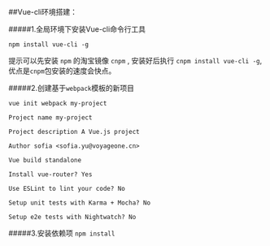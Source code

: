 ##Vue-cli环境搭建：

#####1.全局环境下安装Vue-cli命令行工具

`npm install vue-cli -g`

提示可以先安装 `npm` 的淘宝镜像 `cnpm` , 安装好后执行 `cnpm install vue-cli -g`,优点是`cnpm`包安装的速度会快点。

#####2.创建基于`webpack`模板的新项目

`vue init webpack my-project`

`Project name my-project`

`Project description A Vue.js project`

`Author sofia <sofia.yu@voyageone.cn>`

`Vue build standalone`

`Install vue-router? Yes`

`Use ESLint to lint your code? No`

`Setup unit tests with Karma + Mocha? No`

`Setup e2e tests with Nightwatch? No`

#####3.安装依赖项
`npm install`